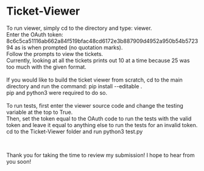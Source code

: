 # Ticket-Viewer

To run viewer, simply cd to the directory and type: viewer. </br>
Enter the OAuth token: 8c6c5ca51116ab662a84f519bfac48cd6172e3b887909d4952a950b54b572394 as is when prompted (no quotation marks). </br>
Follow the prompts to view the tickets. </br>
Currently, looking at all the tickets prints out 10 at a time because 25 was too much with the given format. </br>
</br>
If you would like to build the ticket viewer from scratch, cd to the main directory and run the command: pip install --editable . </br>
pip and python3 were required to do so.
</br></br>
To run tests, first enter the viewer source code and change the testing variable at the top to True. </br>
Then, set the token equal to the OAuth code to run the tests with the valid token and leave it equal to anything else to run the tests for an invalid token.</br>
cd to the Ticket-Viewer folder and run python3 test.py </br>


</br>

Thank you for taking the time to review my submission! I hope to hear from you soon!
